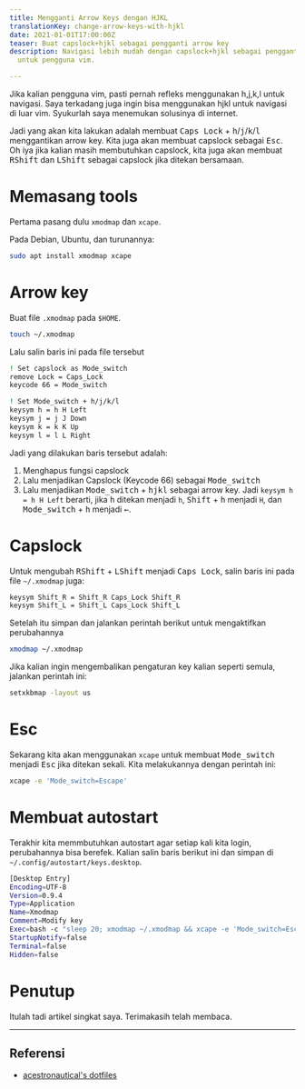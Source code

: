 ```yaml
---
title: Mengganti Arrow Keys dengan HJKL
translationKey: change-arrow-keys-with-hjkl
date: 2021-01-01T17:00:00Z
teaser: Buat capslock+hjkl sebagai pengganti arrow key
description: Navigasi lebih mudah dengan capslock+hjkl sebagai pengganti arrow key
  untuk pengguna vim.

---
```

Jika kalian pengguna vim, pasti pernah refleks menggunakan h,j,k,l untuk navigasi. Saya terkadang juga ingin bisa menggunakan hjkl untuk navigasi di luar vim. Syukurlah saya menemukan solusinya di internet.

Jadi yang akan kita lakukan adalah membuat <kbd>Caps Lock</kbd> + <kbd>h</kbd>/<kbd>j</kbd>/<kbd>k</kbd>/<kbd>l</kbd> menggantikan arrow key. Kita juga akan membuat capslock sebagai <kbd>Esc</kbd>. Oh iya jika kalian masih membutuhkan capslock, kita juga akan membuat <kbd>RShift</kbd> dan <kbd>LShift</kbd>  sebagai capslock jika ditekan bersamaan.

# Memasang tools

Pertama pasang dulu `xmodmap` dan `xcape`.

Pada Debian, Ubuntu, dan turunannya:

``` bash
sudo apt install xmodmap xcape
```

# Arrow key

Buat file `.xmodmap` pada `$HOME`.

``` bash
touch ~/.xmodmap
```

Lalu salin baris ini pada file tersebut

``` bash
! Set capslock as Mode_switch
remove Lock = Caps_Lock
keycode 66 = Mode_switch

! Set Mode_switch + h/j/k/l 
keysym h = h H Left
keysym j = j J Down
keysym k = k K Up
keysym l = l L Right 
```

Jadi yang dilakukan baris tersebut adalah:

1. Menghapus fungsi capslock
2. Lalu menjadikan Capslock (Keycode 66) sebagai <kbd>Mode_switch</kbd>
3. Lalu menjadikan <kbd>Mode_switch</kbd> + <kbd>hjkl</kbd> sebagai arrow key. Jadi `keysym h = h H Left` berarti, jika <kbd>h</kbd> ditekan menjadi `h`, <kbd>Shift</kbd> + <kbd>h</kbd> menjadi `H`, dan <kbd>Mode_switch</kbd> + <kbd>h</kbd> menjadi <kbd>←</kbd>.

# Capslock

Untuk mengubah <kbd>RShift</kbd> + <kbd>LShift</kbd> menjadi <kbd>Caps Lock</kbd>, salin baris ini pada file `~/.xmodmap` juga:

``` bash
keysym Shift_R = Shift_R Caps_Lock Shift_R
keysym Shift_L = Shift_L Caps_Lock Shift_L
```

Setelah itu simpan dan jalankan perintah berikut untuk mengaktifkan perubahannya

``` bash
xmodmap ~/.xmodmap
```

Jika kalian ingin mengembalikan pengaturan key kalian seperti semula, jalankan perintah ini:

``` bash
setxkbmap -layout us
```

# Esc

Sekarang kita akan menggunakan `xcape` untuk membuat <kbd>Mode_switch</kbd> menjadi <kbd>Esc</kbd> jika ditekan sekali. Kita melakukannya dengan perintah ini:

``` bash
xcape -e 'Mode_switch=Escape'
```

# Membuat autostart

Terakhir kita memmbutuhkan autostart agar setiap kali kita login, perubahannya bisa berefek. Kalian salin baris berikut ini dan simpan di `~/.config/autostart/keys.desktop`.

``` bash
[Desktop Entry]
Encoding=UTF-8
Version=0.9.4
Type=Application
Name=Xmodmap
Comment=Modify key
Exec=bash -c "sleep 20; xmodmap ~/.xmodmap && xcape -e 'Mode_switch=Escape'"
StartupNotify=false
Terminal=false
Hidden=false
```

# Penutup

Itulah tadi artikel singkat saya. Terimakasih telah membaca.

***

## Referensi

* [acestronautical's dotfiles](https://github.com/acestronautical/dotfiles/blob/master/xmodmap/.xmodmap "Acestrona's dotfile")
